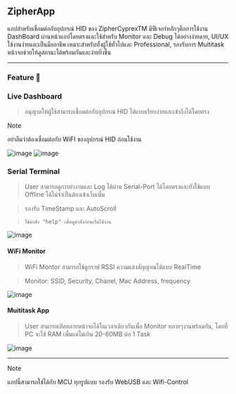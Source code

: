  ## ZipherApp
แอปสำหรับเชื่อมต่อกับอุปกรณ์ HID ของ ZipherCyprexTM มีฟีเจอร์หลักๆคือการใช้งาน DashBoard ผ่านหน้าแอปโดยตรงและใช้สำหรับ Monitor และ Debug ได้อย่างง่ายดาย, UI/UX ใช้งานง่ายและเป็นมืออาชีพ เหมาะสำหรับทั้งผู้ใช้ทั่วไปและ Professional, รองรับการ Muititask หน้าจอช่วยให้ดูสถานะได้พร้อมกันและง่ายยิ่งขึ้น


---

### Feature 🎱
### Live Dashboard
> อนุญาตให้ผู้ใช้สามารถเชื่อมต่อกับอุปกรณ์ HID ได้แบบเรียบง่ายและเข้าถึงได้โดยตรง

> [!NOTE]
>
> อย่าลืมว่าต้องเชื่อมต่อกับ WiFI ของอุุปกรณ์ HID ก่อนใช้งาน

![image](https://github.com/user-attachments/assets/9a69fbee-dab2-4f58-bf7d-fea9f9aac24d)
![image](https://github.com/user-attachments/assets/6c72b247-c729-45ea-9299-227e640bc081)





### Serial Terminal
> User สามารถดูการทำงานและ Log ได้ผ่าน Serial-Port ได้โดยตรงและยังใช้แบบ Offline ได้ไม่จำเป็นต้องเข้าเว็บเพื่ม

> รองรับ TimeStamp และ AutoScroll

> `ใช้คำสั่ง "help" เพื่อดูคำสั่งก่อนเรื่มใช้งาน`

![image](https://github.com/user-attachments/assets/4400f203-97a6-4bfc-b5cb-ffb61f40414b)



#### WiFi Monitor
> WiFi Montor สามารถใช้ดูกราฟ RSSI ความแสงสัญญาณได้แบบ RealTime

> Monitor: SSID, Security, Chanel, Mac Address, frequency

![image](https://github.com/user-attachments/assets/9399d659-15d8-442d-bbca-3a80bd6064c9)



#### Muititask App
> User สามารถเปิดหลายหน้าจอได้ในเวลาเดียวกันเพื่อ Monitor หลายๆงานพร้อมกัน, โดยที่ PC จะใช้ RAM เพื่มแค่ไม่เกิน 20-60MB ต่อ 1 Task

![image](https://github.com/user-attachments/assets/17b13d29-28e6-4415-bd56-23859e568630)


--- 
> [!NOTE]
>
> แอปนี้สามารถใช่ได้กับ MCU ทุกรูปแบบ รองรับ WebUSB และ Wifi-Control
